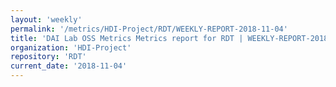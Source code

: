 ```yaml
---
layout: 'weekly'
permalink: '/metrics/HDI-Project/RDT/WEEKLY-REPORT-2018-11-04'
title: 'DAI Lab OSS Metrics Metrics report for RDT | WEEKLY-REPORT-2018-11-04'
organization: 'HDI-Project'
repository: 'RDT'
current_date: '2018-11-04'
---
```


